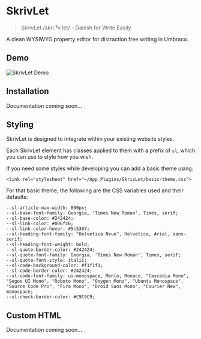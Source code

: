 # SkrivLet

> SkrivLet /skriːˀv let/ - Danish for Write Easily 

A clean WYSIWYG property editor for distraction free writing in Umbraco.

## Demo

![SkrivLet Demo](https://raw.githubusercontent.com/mattbegent/Umbraco.Community.SkrivLet/main/images/skriv-let.gif)

## Installation 

Documentation coming soon...

## Styling

SkrivLet is designed to integrate within your existing website styles.

Each SkrivLet element has classes applied to them with a prefix of `sl`, which you can use to style how you wish.

If you need some styles while developing you can add a basic theme using:

    <link rel="stylesheet" href="~/App_Plugins/SkrivLet/basic-theme.css">

For that basic theme, the following are the CSS variables used and their defaults:

    --sl-article-max-width: 800px;
    --sl-base-font-family: Georgia, 'Times New Roman', Times, serif;
    --sl-base-color: #242424;
    --sl-link-color: #006fc6;
    --sl-link-color-hover: #5c5367;
    --sl-heading-font-family: "Helvetica Neue", Helvetica, Arial, sans-serif;
    --sl-heading-font-weight: bold;
    --sl-quote-border-color: #242424;
    --sl-quote-font-family: Georgia, 'Times New Roman', Times, serif;
    --sl-quote-font-style: italic;
    --sl-code-background-color: #f1f1f1;
    --sl-code-border-color: #242424;
    --sl-code-font-family: ui-monospace, Menlo, Monaco, "Cascadia Mono", "Segoe UI Mono", "Roboto Mono", "Oxygen Mono", "Ubuntu Monospace", "Source Code Pro", "Fira Mono", "Droid Sans Mono", "Courier New", monospace;
    --sl-check-border-color: #C9C9C9;
    
## Custom HTML

Documentation coming soon...
